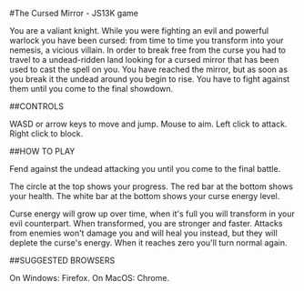#The Cursed Mirror - JS13K game

You are a valiant knight. While you were fighting an evil and powerful warlock you have been cursed: from time to time you transform into your nemesis, a vicious villain. In order to break free from the curse you had to travel to a undead-ridden land looking for a cursed mirror that has been used to cast the spell on you. You have reached the mirror, but as soon as you break it the undead around you begin to rise. You have to fight against them until you come to the final showdown.

##CONTROLS

WASD or arrow keys to move and jump.
Mouse to aim.
Left click to attack.
Right click to block.

##HOW TO PLAY

Fend against the undead attacking you until you come to the final battle.

The circle at the top shows your progress.
The red bar at the bottom shows your health.
The white bar at the bottom shows your curse energy level.

Curse energy will grow up over time, when it's full you will transform in your evil counterpart. When transformed, you are stronger and faster. Attacks from enemies won't damage you and will heal you instead, but they will deplete the curse's energy. When it reaches zero you'll turn normal again.

##SUGGESTED BROWSERS

On Windows: Firefox.
On MacOS: Chrome.
